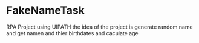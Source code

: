 # FakeNameTask
RPA Project using UIPATH 
the idea of the project is generate random name and get namen and thier birthdates and caculate age 
